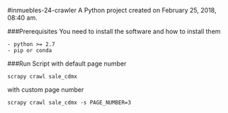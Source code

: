 #inmuebles-24-crawler
A Python project created on February 25, 2018, 08:40 am.

###Prerequisites
You need to install the software and how to install them
```
- python >= 2.7
- pip or conda

```
###Run Script
with default page number
```
scrapy crawl sale_cdmx
```

with custom page number
```
scrapy crawl sale_cdmx -s PAGE_NUMBER=3
```